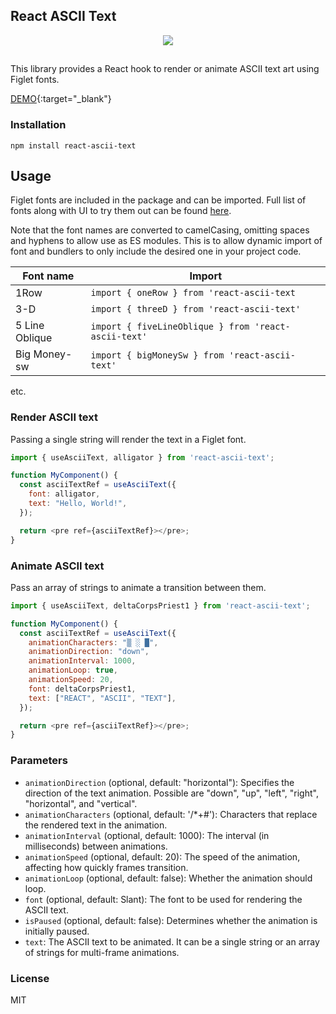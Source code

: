 ## React ASCII Text

<div align="center">
  <img src='https://samuelweckstrom-github.s3.eu-central-1.amazonaws.com/react-ascii-text.gif' />
</div>

##

This library provides a React hook to render or animate ASCII text art using Figlet fonts.

[DEMO](https://codesandbox.io/s/intelligent-noyce-sxslz2?file=/src/App.js){:target="_blank"}

### Installation

```
npm install react-ascii-text
``````

## Usage

Figlet fonts are included in the package and can be imported. Full list of fonts along with UI to try them out can be found [here](https://patorjk.com/software/taag/#p=display&f=Graffiti&t=Type%20Something%20).

Note that the font names are converted to camelCasing, omitting spaces and hyphens to allow use as ES modules. This is to allow dynamic import of font and bundlers to only include the desired one in your project code.

| Font name| Import|
| ------------- | ------------- |
|1Row|`import { oneRow } from 'react-ascii-text`|
|3-D|`import { threeD } from 'react-ascii-text'`|
|5 Line Oblique|`import { fiveLineOblique } from 'react-ascii-text'`|
|Big Money-sw|`import { bigMoneySw } from 'react-ascii-text'`|
etc.

### Render ASCII text

Passing a single string will render the text in a Figlet font.

```javascript
import { useAsciiText, alligator } from 'react-ascii-text';

function MyComponent() {
  const asciiTextRef = useAsciiText({
    font: alligator,
    text: "Hello, World!",
  });

  return <pre ref={asciiTextRef}></pre>;
}
``````

### Animate ASCII text

Pass an array of strings to animate a transition between them.

```javascript
import { useAsciiText, deltaCorpsPriest1 } from 'react-ascii-text';

function MyComponent() {
  const asciiTextRef = useAsciiText({
    animationCharacters: "▒ ░ █",
    animationDirection: "down",
    animationInterval: 1000,
    animationLoop: true,
    animationSpeed: 20,
    font: deltaCorpsPriest1,
    text: ["REACT", "ASCII", "TEXT"],
  });

  return <pre ref={asciiTextRef}></pre>;
}
``````

### Parameters

- `animationDirection` (optional, default: "horizontal"): Specifies the direction of the text animation. Possible are "down", "up", "left", "right", "horizontal", and "vertical".
- `animationCharacters` (optional, default: '/*+#'): Characters that replace the rendered text in the animation.
- `animationInterval` (optional, default: 1000): The interval (in milliseconds) between animations.
- `animationSpeed` (optional, default: 20): The speed of the animation, affecting how quickly frames transition.
- `animationLoop` (optional, default: false): Whether the animation should loop.
- `font` (optional, default: Slant): The font to be used for rendering the ASCII text.
- `isPaused` (optional, default: false): Determines whether the animation is initially paused.
- `text`: The ASCII text to be animated. It can be a single string or an array of strings for multi-frame animations.

### License

MIT

